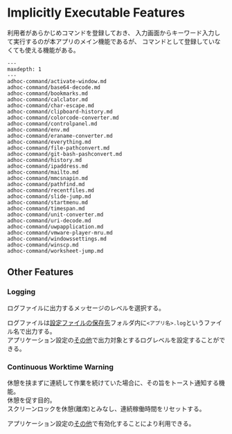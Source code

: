 # Implicitly Executable Features

利用者があらかじめコマンドを登録しておき、
入力画面からキーワード入力して実行するのが本アプリのメイン機能であるが、
コマンドとして登録していなくても使える機能がある。

```{toctree}
---
maxdepth: 1
---
adhoc-command/activate-window.md
adhoc-command/base64-decode.md
adhoc-command/bookmarks.md
adhoc-command/calclator.md
adhoc-command/char-escape.md
adhoc-command/clipboard-history.md
adhoc-command/colorcode-converter.md
adhoc-command/controlpanel.md
adhoc-command/env.md
adhoc-command/eraname-converter.md
adhoc-command/everything.md
adhoc-command/file-pathconvert.md
adhoc-command/git-bash-pashconvert.md
adhoc-command/history.md
adhoc-command/ipaddress.md
adhoc-command/mailto.md
adhoc-command/mmcsnapin.md
adhoc-command/pathfind.md
adhoc-command/recentfiles.md
adhoc-command/slide-jump.md
adhoc-command/startmenu.md
adhoc-command/timespan.md
adhoc-command/unit-converter.md
adhoc-command/uri-decode.md
adhoc-command/uwpapplication.md
adhoc-command/vmware-player-mru.md
adhoc-command/windowssettings.md
adhoc-command/winscp.md
adhoc-command/worksheet-jump.md
```

## Other Features

### Logging

ログファイルに出力するメッセージのレベルを選択する。

ログファイルは[設定ファイルの保存先](#設定ファイルの保存先)フォルダ内に`<アプリ名>.log`というファイル名で出力する。  
アプリケーション設定の[その他](#その他)で出力対象とするログレベルを設定することができる。

### Continuous Worktime Warning

休憩を挟まずに連続して作業を続けていた場合に、その旨をトースト通知する機能。  
休憩を促す目的。  
スクリーンロックを休憩(離席)とみなし、連続稼働時間をリセットする。

アプリケーション設定の[その他](#その他)で有効化することにより利用できる。  

